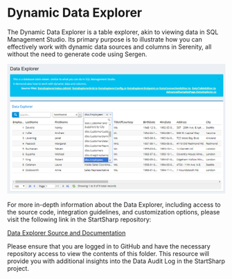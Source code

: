 ﻿# Dynamic Data Explorer

The Dynamic Data Explorer is a table explorer, akin to viewing data in SQL Management Studio. Its primary purpose is to illustrate how you can effectively work with dynamic data sources and columns in Serenity, all without the need to generate code using Sergen.

![Data Explorer](img/data-explorer.png)

For more in-depth information about the Data Explorer, including access to the source code, integration guidelines, and customization options, please visit the following link in the StartSharp repository:

[Data Explorer Source and Documentation](https://github.com/serenity-premium/startsharp/tree/master/pro-features/src/Serenity.Pro.DataExplorer)

Please ensure that you are logged in to GitHub and have the necessary repository access to view the contents of this folder. This resource will provide you with additional insights into the Data Audit Log in the StartSharp project.